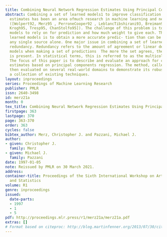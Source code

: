 ```yaml
---
title: Combining Neural Network Regression Estimates Using Principal Components
abstract: Combining a set of learned models1 to improve classification and regression
  estimates has been an area ofmuch research in machine learning and neural net- works
  ([Wolpert92, Merz95 , PerroneCooper92 , LeblancTibshirani93, Breiman92, Meir95,
  Krogh95, Tresp95, ChanStolfo95]). The challenge of this problem is to decide which
  models to rely on for prediction and how much weight to give each. The goal of combining
  learned models is to obtain a more accurate predic- tion than can be obtained from
  any single source alone. One major issue in combining a set of learned models is
  redundancy. Redundancy refers to the amount of agreement or linear dependence between
  models when making a set of predictions  The more the set agrees, the more redundancy
  is present. In statistical terms, this is referred to as the multicollinearity problem.
  The focus of this paper is to describe and evaluate an approach for combining regression
  estimates based on principal components regression. The method, called PCR*, is
  then evaluated on several real-world domains to demonstrate its robustness versus
  a collection of existing techniques.
layout: inproceedings
series: Proceedings of Machine Learning Research
publisher: PMLR
issn: 2640-3498
id: merz21a
month: 0
tex_title: Combining Neural Network Regression Estimates Using Principal Components
firstpage: 363
lastpage: 370
page: 363-370
order: 363
cycles: false
bibtex_author: Merz, Christopher J. and Pazzani, Michael J.
author:
- given: Christopher J.
  family: Merz
- given: Michael J.
  family: Pazzani
date: 1997-01-05
note: Reissued by PMLR on 30 March 2021.
address:
container-title: Proceedings of the Sixth International Workshop on Artificial Intelligence
  and Statistics
volume: R1
genre: inproceedings
issued:
  date-parts:
  - 1997
  - 1
  - 5
pdf: http://proceedings.mlr.press/r1/merz21a/merz21a.pdf
extras: []
# Format based on citeproc: http://blog.martinfenner.org/2013/07/30/citeproc-yaml-for-bibliographies/
---
```

